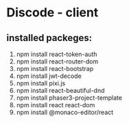 # Discode - client

## installed packeges:

1. npm install react-token-auth
2. npm install react-router-dom
3. npm install react-bootstrap
4. npm install jwt-decode
5. npm install pixi.js
6. npm install react-beautiful-dnd
7. npm install phaser3-project-template
8. npm install react react-dom
9. npm install @monaco-editor/react